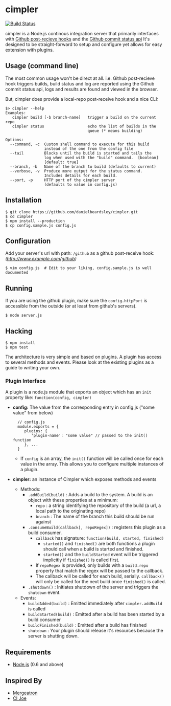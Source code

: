 # cimpler

[![Build Status](https://travis-ci.org/danielbeardsley/cimpler.png?branch=master)](https://travis-ci.org/danielbeardsley/cimpler)

cimpler is a Node.js continous integration server that primarily
interfaces with [Github post-recieve hooks][post-receive] and the
[Github commit status api][status]
It's designed to be straight-forward to setup and configure
yet allows for easy extension with plugins.

## Usage (command line)
The most common usage won't be direct at all.
i.e. Github post-recieve hook triggers builds,
build status and log are reported using the Github commit status api,
logs and results are found and viewed in the browser.

But, cimpler does provide a local-repo post-receive hook and a nice CLI:

    $> cimpler --help
    Examples:
       cimpler build [-b branch-name]   trigger a build on the current repo
       cimpler status                   echo the list of builds in the
                                        queue (* means building)
    
    Options:
      --command, -c  Custom shell command to execute for this build
                     instead of the one from the config file
      --tail         Blocks until the build is started and tails the
                     log when used with the "build" command.  [boolean]
                     [default: true]
      --branch, -b   Name of the branch to build (defaults to current)
      --verbose, -v  Produce more output for the status command.
                     Includes details for each build.
      --port, -p     HTTP port of the cimpler server
                     (defaults to value in config.js)

## Installation

    $ git clone https://github.com/danielbeardsley/cimpler.git
    $ cd cimpler
    $ npm install --production
    $ cp config.sample.js config.js

## Configuration

Add your server's url with path: `/github` as a github post-receive hook:
 _(http://www.example.com/github)_

    $ vim config.js  # Edit to your liking, config.sample.js is well documented

## Running

If you are using the github plugin,
make sure the `config.httpPort` is accessible from the outside
(or at least from github's servers).

    $ node server.js

## Hacking

    $ npm install
    $ npm test

The architecture is very simple and based on plugins.  A plugin has access to
several methods and events. Please look at the existing plugins as a guide to
writing your own.

### Plugin Interface

A plugin is a node.js module that exports an object which has an `init`
property like: `function(config, cimpler)`

* __config:__ The value from the corresponding entry in config.js ("some value"
    from below)

        // config.js
        module.exports = {
           plugins: {
              'plugin-name': "some value" // passed to the init() function
           }, ...
        }

   * If `config` is an array, the `init()` function will be called once for
     each value in the array. This allows you to configure multiple instances
     of a plugin.

* __cimpler:__ an instance of Cimpler which exposes methods and events
   * Methods:
      * `.addBuild(build)` : Adds a build to the system. A build is an object
        with these properties at a minimum:
         * `repo` : a string identifying the repository of the build (a url,
           a local path to the originating repo)
         * `branch` : The name of the branch this build should be run against
      * `.consumeBuild(callback[, repoRegex])` : registers this plugin as a
        build consumer.
         * `callback` has signature: `function(build, started, finished)`
            * `started()` and `finished()` are both functions a plugin should
              call when a build is started and finished.
            * `started()` and the `buildStarted` event will be triggered
              implicitly if `finished()` is called first.
         * If `repoRegex` is provided, only builds with a `build.repo`
           property that match the regex will be passed to the callback.
         * The callback will be called for each build, serially. `callback()`
           will only be called for the next build once `finished()` is called.
      * `.shutdown()` : Initiates shutdown of the server and triggers the
        `shutdown` event.
   * Events:
      * `buildAdded(build)` : Emitted immediately after `cimpler.addBuild`
        is called
      * `buildStarted(build)` : Emitted after a build has been started by
        a build consumer
      * `buildFinished(build)` : Emitted after a build has finished
      * `shutdown` : Your plugin should release it's resources because the
        server is shutting down.


## Requirements

 * [Node.js](http://nodejs.org/) (0.6 and above)

## Inspired By

 * [Mergeatron](https://github.com/SnapInteractive/mergeatron)
 * [CI Joe](https://github.com/defunkt/cijoe)

[post-receive]: https://help.github.com/articles/post-receive-hooks
[status]: http://developer.github.com/v3/repos/statuses/
